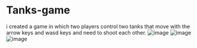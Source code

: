 # Tanks-game
i created a game in which two players control two tanks that move with the arrow keys and wasd keys and need to shoot each other.
![image](https://github.com/user-attachments/assets/6b1ce01d-3f67-44e3-a4ef-37268ccff7ab)
![image](https://github.com/user-attachments/assets/e55b9e60-817d-4684-ac24-3b92e1e0334e)
![image](https://github.com/user-attachments/assets/4a53f8bf-7fc4-43ff-b957-e9e385481db8)
